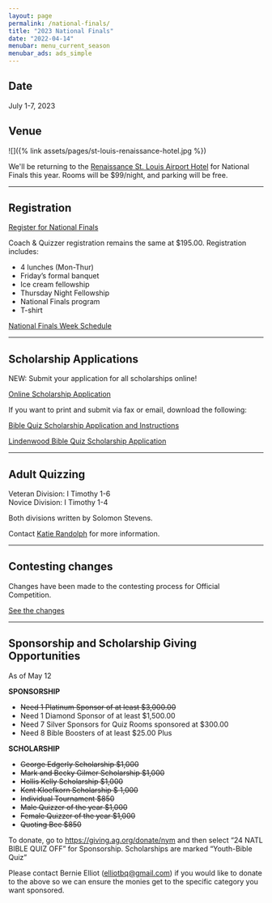 ```yaml
---
layout: page
permalink: /national-finals/
title: "2023 National Finals"
date: "2022-04-14"
menubar: menu_current_season
menubar_ads: ads_simple
---
```


## Date

July 1-7, 2023

## Venue

![]({% link assets/pages/st-louis-renaissance-hotel.jpg %})

We'll be returning to the [Renaissance St. Louis Airport Hotel](https://www.marriott.com/events/start.mi?id=1683745765249&key=GRP) for National Finals this year. Rooms will be $99/night, and parking will be free.

---

## Registration

<a href="https://brushfire.com/agusa/NBQ/551064" class="button is-primary">Register for National Finals</a>

Coach & Quizzer registration remains the same at $195.00. Registration includes:

- 4 lunches (Mon-Thur)
- Friday’s formal banquet
- Ice cream fellowship
- Thursday Night Fellowship
- National Finals program
- T-shirt

<a href="{% link assets/2023/National-Finals-Week-Schedule.pdf %}" class="button is-primary">National Finals Week Schedule</a>

---

## Scholarship Applications

NEW: Submit your application for all scholarships online!

<a href="https://forms.gle/ty7uPszGL43CqAue7" class="button is-primary">Online Scholarship Application</a>

If you want to print and submit via fax or email, download the following:

<a href="{% link assets/2023/Scholarship-National-Finals.docx %}" class="button is-primary">Bible Quiz Scholarship Application and Instructions</a>

<a href="{% link assets/2023/Scholarship-Nationals-Lindenwood.docx %}" class="button is-primary">Lindenwood Bible Quiz Scholarship Application</a>

---

## Adult Quizzing

Veteran Division: I Timothy 1-6  
Novice Division: I Timothy 1-4

Both divisions written by Solomon Stevens.

Contact [Katie Randolph](mailto:kaitlyn.randolph@gmail.com) for more information.

---

## Contesting changes

Changes have been made to the contesting process for Official Competition. 

<a href="{% link _pages/contesting-changes.md %}" class="button is-primary">See the changes</a>

---


## Sponsorship and Scholarship Giving Opportunities

As of May 12

**SPONSORSHIP**

- ~~Need 1 Platinum Sponsor of at least $3,000.00~~ 
- Need 1 Diamond Sponsor of at least $1,500.00
- Need 7 Silver Sponsors for Quiz Rooms sponsored at $300.00 
- Need 8 Bible Boosters of at least $25.00 Plus 

**SCHOLARSHIP**

- ~~George Edgerly Scholarship $1,000~~
- ~~Mark and Becky Gilmer Scholarship $1,000~~
- ~~Hollis Kelly Scholarship $1,000~~
- ~~Kent Kloefkorn Scholarship $ 1,000~~
- ~~Individual Tournament $850~~
- ~~Male Quizzer of the year $1,000~~
- ~~Female Quizzer of the year $1,000~~
- ~~Quoting Bee $850~~

To donate, go to <https://giving.ag.org/donate/nym> and then select “24 NATL BIBLE QUIZ OFF” for Sponsorship. Scholarships are marked “Youth-Bible Quiz”

Please contact Bernie Elliot ([elliotbq@gmail.com](mailto:elliotbq@gmail.com)) if you would like to donate to the above so we can ensure the monies get to the specific category you want sponsored.
